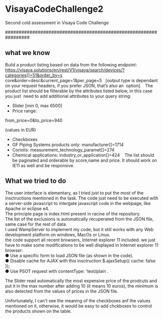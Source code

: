 # VisayaCodeChallenge2
Second cold assessment in Visaya Code Challenge 


#################################################################<br>
## what we know

Build a product listing based on data from the following endpoint: 
 
https://visaya.solutions/en/rest/V1/visaya/search/devices/?categories[]=51&order_by=s
core&order=desc&current_page=1&per_page=5  
[output type is dependant on your request headers, if you prefer JSON, that’s also an 
option] 
 
The product list should be filterable by the attributes listed below, in this case you just 
need to add additional attributes to your query string: 
 
- Slider [min 0, max 6500] 
- Price range:

from_price=0&to_price=940 

(values in EUR) 
- Checkboxes 
- GF Piping Systems products only: manufacturer[]=1714 
- Coriolis: measurement_technology_paramet[]=274 
- Chemical applications: industry_or_application[]=424 
 
The list should be paginated and orderable by score,name and price. It should work on IE11 as well and be responsive.

## What we tried to do

The user interface is elementary, as I tried just to put the most of the insctructions mentioned in the task.
The code just need to be executed with a server-side javascript to intergate javascript code in the webpage, like Apache or eclipse e4.<br>
The principle page is index.html present in racine of the repository. <br>
The list of the exclusions is automatically recuperated from the JSON file, same case for the rest of data.<br>
I used WampServer to implement my code, but it still works with any Web development platform on windows, MacOs or Linux. <br>
the code support all recent browsers, internet explorer 11 included.
we just have to make some modifications to be well displayed in Internet explorer 11 browser: <br>
● Use a specific form to load JSON file (as shown in the code). <br>
● Disable cache for AJAX  with this insctruction $.ajaxSetup({ cache: false }); <br>
● Use PSOT request with  contentType: 'text/plain .<br>

The Slider read automatically the most expensive price of the prodcuts and put it in the max number after adding 10 (it means 10 euros), the minimum is also detected from the values of prices in the JSON file.

Unfortunately, I can't see the meaning of the checkboxes anf the values mentioned on it, otherwise, it would be easy to add chckboxes to control the products shown on the table.





